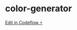 # color-generator

[Edit in Codeflow ⚡️](https://stackblitz.com/~/github.com/VibhuRajput/color-generator)